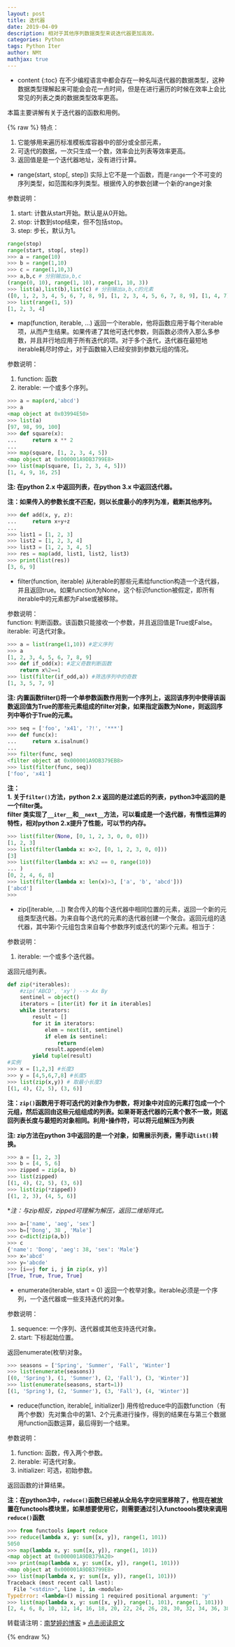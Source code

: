 ```yaml
---
layout: post
title: 迭代器
date: 2019-04-09
description: 相对于其他序列数据类型来说迭代器更加高效。
categories: Python
tags: Python Iter
author: NMt
mathjax: true
--- 
```

* content
{:toc}
在不少编程语言中都会存在一种名叫迭代器的数据类型，这种数据类型理解起来可能会会花一点时间，但是在进行遍历的时候在效率上会比常见的列表之类的数据类型效率更高。  

本篇主要讲解有关于迭代器的函数和用例。  


<div style='display: none'>
@@@@
</div>


{% raw %}
特点：  
1. 它能够用来遍历标准模板库容器中的部分或全部元素，
2. 可迭代的数据，一次只生成一个数，效率会比列表等效率更高。
3. 返回值是是一个迭代器地址，没有进行计算。  

* range(start, stop[, step])  实际上它不是一个函数，而是`range`一个不可变的序列类型，如范围和序列类型。根据传入的参数创建一个新的range对象  

参数说明：  

1. start: 计数从start开始。默认是从0开始。  
2. stop: 计数到stop结束，但不包括stop。  
3. step: 步长，默认为1。  
  
```python
range(stop)
range(start, stop[, step])
>>> a = range(10)
>>> b = range(1,10)
>>> c = range(1,10,3)
>>> a,b,c # 分别输出a,b,c
(range(0, 10), range(1, 10), range(1, 10, 3))
>>> list(a),list(b),list(c) # 分别输出a,b,c的元素
([0, 1, 2, 3, 4, 5, 6, 7, 8, 9], [1, 2, 3, 4, 5, 6, 7, 8, 9], [1, 4, 7])
>>> list(range(1, 5))
[1, 2, 3, 4]
```

* map(function, iterable, ...)  返回一个iterable，他将函数应用于每个iterable项，从而产生结果。如果传递了其他可迭代参数，则函数必须传入那么多参数，并且并行地应用于所有迭代的项。对于多个迭代，迭代器在最短地iterable耗尽时停止，对于函数输入已经安排到参数元组的情况。  

参数说明：  
1. function: 函数  
2. iterable: 一个或多个序列。  

```python
>>> a = map(ord,'abcd')
>>> a
<map object at 0x03994E50>
>>> list(a)
[97, 98, 99, 100]
>>> def square(x):
...     return x ** 2
...
>>> map(square, [1, 2, 3, 4, 5])
<map object at 0x000001A9DB3799E8>
>>> list(map(square, [1, 2, 3, 4, 5]))
[1, 4, 9, 16, 25]
```
  
**注: 在python 2.x 中返回列表，在python 3.x 中返回迭代器。**  

**注：如果传入的参数长度不匹配，则以长度最小的序列为准，截断其他序列。**   

```python
>>> def add(x, y, z):
...     return x+y+z
...
>>> list1 = [1, 2, 3]
>>> list2 = [1, 2, 3, 4]
>>> list3 = [1, 2, 3, 4, 5]
>>> res = map(add, list1, list2, list3)
>>> print(list(res))
[3, 6, 9]
```

* filter(function, iterable)  从iterable的那些元素给function构造一个迭代器，并且返回true。如果function为None，这个标识function被假定，即所有iterable中的元素都为False或被移除。  

参数说明：  
function: 判断函数。该函数只能接收一个参数，并且返回值是True或False。  
iterable: 可迭代对象。  

```python
>>> a = list(range(1,10)) #定义序列
>>> a
[1, 2, 3, 4, 5, 6, 7, 8, 9]
>>> def if_odd(x): #定义奇数判断函数
    return x%2==1
>>> list(filter(if_odd,a)) #筛选序列中的奇数
[1, 3, 5, 7, 9]
```

**注: 内置函数filter()将一个单参数函数作用到一个序列上，返回该序列中使得该函数返回值为True的那些元素组成的filter对象，如果指定函数为None，则返回序列中等价于True的元素。**  

```python
>>> seq = ['foo', 'x41', '?!', '***']
>>> def func(x):
...     return x.isalnum()
...
>>> filter(func, seq)
<filter object at 0x000001A9DB379EB8>
>>> list(filter(func, seq))
['foo', 'x41']
```

**注：**  
**1. 关于`filter()`方法，python 2.x 返回的是过滤后的列表，python3中返回的是一个filter类。**   
**filter 类实现了`__iter__`和`__next__`方法，可以看成是一个迭代器，有惰性运算的特性，相对python 2.x提升了性能，可以节约内存。**  

```python
>>> list(filter(None, [0, 1, 2, 3, 0, 0, 0]))
[1, 2, 3]
>>> list(filter(lambda x: x>2, [0, 1, 2, 3, 0, 0]))
[3]
>>> list(filter(lambda x: x%2 == 0, range(10))
... )
[0, 2, 4, 6, 8]
>>> list(filter(lambda x: len(x)>3, ['a', 'b', 'abcd']))
['abcd']
>>>
```

* zip([iterable, ...])  聚合传入的每个迭代器中相同位置的元素，返回一个新的元组类型迭代器。为来自每个迭代的元素的迭代器创建一个聚合。返回元组的迭代器，其中第i个元组包含来自每个参数序列或迭代的第i个元素。相当于：

参数说明：  
1. iterable: 一个或多个迭代器。  

返回元组列表。  

```python
def zip(*iterables):
    #zip('ABCD', 'xy') --> Ax By
    sentinel = object()
    iterators = [iter(it) for it in iterables]
    while iterators:
        result = []
        for it in iterators:
            elem = next(it, sentinel)
            if elem is sentinel:
                return
            result.append(elem)
        yield tuple(result)
#实例
>>> x = [1,2,3] #长度3
>>> y = [4,5,6,7,8] #长度5
>>> list(zip(x,y)) # 取最小长度3
[(1, 4), (2, 5), (3, 6)]
```

**注：`zip()`函数用于将可迭代的对象作为参数，将对象中对应的元素打包成一个个元组，然后返回由这些元组组成的列表。如果哥哥迭代器的元素个数不一致，则返回列表长度与最短的对象相同。利用`*`操作符，可以将元组解压为列表**  

**注: zip方法在python 3中返回的是一个对象，如需展示列表，需手动`list()`转换。**  

```python
>>> a = [1, 2, 3]
>>> b = [4, 5, 6]
>>> zipped = zip(a, b)
>>> list(zipped)
[(1, 4), (2, 5), (3, 6)]
>>> list(zip(*zipped))
[(1, 2, 3), (4, 5, 6)]
```

**注：与zip相反，*zipped可理解为解压，返回二维矩阵式。**

```python
>>> a=['name', 'aeg', 'sex']
>>> b=['Dong', 38 , 'Male']
>>> c=dict(zip(a,b))
>>> c
{'name': 'Dong', 'aeg': 38, 'sex': 'Male'}
>>> x='abcd'
>>> y='abcde'
>>> [i==j for i, j in zip(x, y)]
[True, True, True, True]
```

* enumerate(iterable, start = 0)  返回一个枚举对象。iterable必须是一个序列，一个迭代器或一些支持迭代的对象。  

参数说明：  
1. sequence: 一个序列、迭代器或其他支持迭代对象。  
2. start: 下标起始位置。  

返回enumerate(枚举)对象。  

```python
>>> seasons = ['Spring', 'Summer', 'Fall', 'Winter']
>>> list(enumerate(seasons))
[(0, 'Spring'), (1, 'Summer'), (2, 'Fall'), (3, 'Winter')]
>>> list(enumerate(seasons, start=1))
[(1, 'Spring'), (2, 'Summer'), (3, 'Fall'), (4, 'Winter')]
```

* reduce(function, iterable[, initializer])  用传给reduce中的函数function（有两个参数）先对集合中的第1、2个元素进行操作，得到的结果在与第三个数据用function函数运算，最后得到一个结果。  

参数说明：  
1. function: 函数，传入两个参数。  
2. iterable: 可迭代对象。  
3. initializer: 可选，初始参数。  

返回函数的计算结果。

**注：在python3中，`reduce()`函数已经被从全局名字空间里移除了，他现在被放置在functools模块里，如果想要使用它，则需要通过引入functoools模块来调用`reduce()`函数**  

```python
>>> from functools import reduce
>>> reduce(lambda x, y: sum([x, y]), range(1, 101))
5050
>>> map(lambda x, y: sum([x, y]), range(1, 101))
<map object at 0x000001A9DB379A20>
>>> print(map(lambda x, y: sum([x, y]), range(1, 101)))
<map object at 0x000001A9DB3799E8>
>>> list(map(lambda x, y: sum([x, y]), range(1, 101)))
Traceback (most recent call last):
  File "<stdin>", line 1, in <module>
TypeError: <lambda>() missing 1 required positional argument: 'y'
>>> list(map(lambda x, y: sum([x, y]), range(1, 101), range(1, 101)))
[2, 4, 6, 8, 10, 12, 14, 16, 18, 20, 22, 24, 26, 28, 30, 32, 34, 36, 38, 40, 42, 44, 46, 48, 50, 52, 54, 56, 58, 60, 62, 64, 66, 68, 70, 72, 74, 76, 78, 80, 82, 84, 86, 88, 90, 92, 94, 96, 98, 100, 102, 104, 106, 108, 110, 112, 114, 116, 118, 120, 122, 124, 126, 128, 130, 132, 134, 136, 138, 140, 142, 144, 146, 148, 150, 152, 154, 156, 158, 160, 162, 164, 166, 168, 170, 172, 174, 176, 178, 180, 182, 184, 186, 188, 190, 192, 194, 196, 198, 200]
```


转载请注明：[南梦婷的博客](https://norah2.github.io) » [点击阅读原文](https://norah2.github.io/2019/04/iteration/) 

{% endraw %}